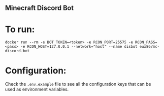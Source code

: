 ## Minecraft Discord Bot
# To run: 
`docker run --rm -e BOT_TOKEN=<token> -e RCON_PORT=25575 -e RCON_PASS=<pass> -e RCON_HOST=127.0.0.1 --network="host" --name disbot eux86/mc-discord-bot`

# Configuration:
Check the `.env.example` file to see all the configuration keys that can be used as environment variables.